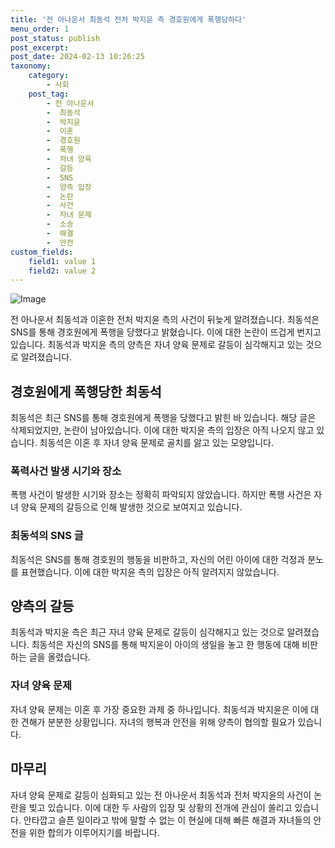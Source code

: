 ```yaml
---
title: '전 아나운서 최동석 전처 박지윤 측 경호원에게 폭행당하다'
menu_order: 1
post_status: publish
post_excerpt: 
post_date: 2024-02-13 10:26:25
taxonomy:
    category:
        - 사회
    post_tag:
        - 전 아나운서
        -  최동석
        -  박지윤
        -  이혼
        -  경호원
        -  폭행
        -  자녀 양육
        -  갈등
        -  SNS
        -  양측 입장
        -  논란
        -  사건
        -  자녀 문제
        -  소송
        -  해결
        -  안전
custom_fields:
    field1: value 1
    field2: value 2
---
```


![Image](https://imgnews.pstatic.net/image/014/2024/02/13/0005141152_001_20240213080901557.jpg?type=w647)

전 아나운서 최동석과 이혼한 전처 박지윤 측의 사건이 뒤늦게 알려졌습니다. 최동석은 SNS를 통해 경호원에게 폭행을 당했다고 밝혔습니다. 이에 대한 논란이 뜨겁게 번지고 있습니다. 최동석과 박지윤 측의 양측은 자녀 양육 문제로 갈등이 심각해지고 있는 것으로 알려졌습니다.
## 경호원에게 폭행당한 최동석
최동석은 최근 SNS를 통해 경호원에게 폭행을 당했다고 밝힌 바 있습니다. 해당 글은 삭제되었지만, 논란이 남아있습니다. 이에 대한 박지윤 측의 입장은 아직 나오지 않고 있습니다. 최동석은 이혼 후 자녀 양육 문제로 골치를 앓고 있는 모양입니다.
### 폭력사건 발생 시기와 장소
폭행 사건이 발생한 시기와 장소는 정확히 파악되지 않았습니다. 하지만 폭행 사건은 자녀 양육 문제의 갈등으로 인해 발생한 것으로 보여지고 있습니다.
### 최동석의 SNS 글
최동석은 SNS를 통해 경호원의 행동을 비판하고, 자신의 어린 아이에 대한 걱정과 분노를 표현했습니다. 이에 대한 박지윤 측의 입장은 아직 알려지지 않았습니다.
## 양측의 갈등
최동석과 박지윤 측은 최근 자녀 양육 문제로 갈등이 심각해지고 있는 것으로 알려졌습니다. 최동석은 자신의 SNS를 통해 박지윤이 아이의 생일을 놓고 한 행동에 대해 비판하는 글을 올렸습니다.
### 자녀 양육 문제
자녀 양육 문제는 이혼 후 가장 중요한 과제 중 하나입니다. 최동석과 박지윤은 이에 대한 견해가 분분한 상황입니다. 자녀의 행복과 안전을 위해 양측이 협의할 필요가 있습니다.
## 마무리
자녀 양육 문제로 갈등이 심화되고 있는 전 아나운서 최동석과 전처 박지윤의 사건이 논란을 빚고 있습니다. 이에 대한 두 사람의 입장 및 상황의 전개에 관심이 쏠리고 있습니다. 안타깝고 슬픈 일이라고 밖에 말할 수 없는 이 현실에 대해 빠른 해결과 자녀들의 안전을 위한 합의가 이루어지기를 바랍니다.
